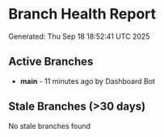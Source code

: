 # Branch Health Report
Generated: Thu Sep 18 18:52:41 UTC 2025

## Active Branches
- **main** - 11 minutes ago by Dashboard Bot

## Stale Branches (>30 days)
No stale branches found
